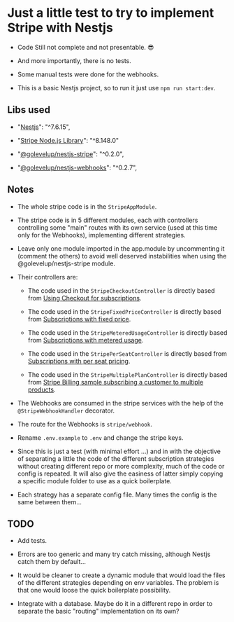# Just a little test to try to implement Stripe with Nestjs

- Code Still not complete and not presentable. 😎

- And more importantly, there is no tests.

- Some manual tests were done for the webhooks.

- This is a basic Nestjs project, so to run it just use `npm run start:dev`.

## Libs used

- "[Nestjs](https://github.com/nestjs/nest)": "^7.6.15",

- "[Stripe Node.js Library](https://github.com/stripe/stripe-node)": "^8.148.0"

- "[@golevelup/nestjs-stripe](https://github.com/golevelup/nestjs/tree/master/packages/stripe)": "^0.2.0",

- "[@golevelup/nestjs-webhooks](https://github.com/golevelup/nestjs/tree/master/packages/webhooks)": "^0.2.7",

## Notes

- The whole stripe code is in the `StripeAppModule`.

- The stripe code is in 5 different modules, each with controllers controlling some "main" routes with its own service (used at this time only for the Webhooks), implementing different strategies.

- Leave only one module imported in the app.module by uncommenting it (comment the others) to avoid well deserved instabilities when using the @golevelup/nestjs-stripe module.

- Their controllers are:

  - The code used in the `StripeCheckoutController` is directly based from [Using Checkout for subscriptions](https://github.com/stripe-samples/checkout-single-subscription/).

  - The code used in the `StripeFixedPriceController` is directly based from [Subscriptions with fixed price](https://github.com/stripe-samples/subscription-use-cases/tree/master/fixed-price-subscriptions/).

  - The code used in the `StripeMeteredUsageController` is directly based from [Subscriptions with metered usage](https://github.com/stripe-samples/subscription-use-cases/tree/master/usage-based-subscriptions).

  - The code used in the `StripePerSeatController` is directly based from [Subscriptions with per seat pricing](https://github.com/stripe-samples/subscription-use-cases/tree/master/per-seat-subscriptions).

  - The code used in the `StripeMultiplePlanController` is directly based from [Stripe Billing sample subscribing a customer to multiple products](https://github.com/stripe-samples/charging-for-multiple-plan-subscriptions).

- The Webhooks are consumed in the stripe services with the help of the `@StripeWebhookHandler` decorator.

- The route for the Webhooks is `stripe/webhook`.

- Rename `.env.example` to `.env` and change the stripe keys.

- Since this is just a test (with minimal effort ...) and in with the objective of separating a little the code of the different subscription strategies without creating different repo or more complexity, much of the code or config is repeated. It will also give the easiness of latter simply copying a specific module folder to use as a quick boilerplate.

- Each strategy has a separate config file. Many times the config is the same between them...

## TODO

- Add tests.

- Errors are too generic and many try catch missing, although Nestjs catch them by default...

- It would be cleaner to create a dynamic module that would load the files of the different strategies depending on env variables. The problem is that one would loose the quick boilerplate possibility.

- Integrate with a database. Maybe do it in a different repo in order to separate the basic "routing" implementation on its own?
